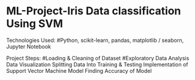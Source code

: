 # ML-Project-Iris Data classification Using SVM
Technologies Used:
#Python, scikit-learn, pandas, matplotlib / seaborn, Jupyter Notebook

Project Steps:
  #Loading & Cleaning of Dataset
  #Exploratory Data Analysis
  Data Visualization
  Splitting Data Into Training & Testing 
  Implementation of Support Vector Machine Model
  Finding Accuracy of Model
  
